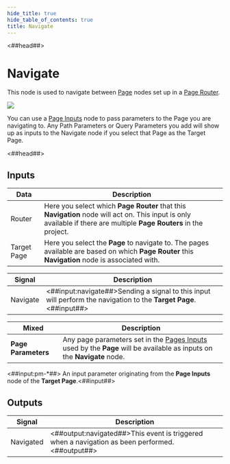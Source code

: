 ```yaml
---
hide_title: true
hide_table_of_contents: true
title: Navigate
---
```


<##head##>

# Navigate

This node is used to navigate between <span className="ndl-node">[Page](/nodes/navigation/page)</span> nodes set up in a <span className="ndl-node">[Page Router](/nodes/navigation/page-router)</span>.

<div className="ndl-image-with-background l">

![](nodes/navigation/navigate/navigate-page-inputs.png)

</div>

You can use a [Page Inputs](/nodes/navigation/page-inputs) node to pass parameters to the <span className="ndl-node">Page</span> you are navigating to. Any <span className="ndl-data">Path Parameters</span> or <span className="ndl-data">Query Parameters</span> you add will show up as inputs to the <span className="ndl-node">Navigate</span> node if you select that <span className="ndl-node">Page</span> as the <span className="ndl-data">Target Page</span>.

<##head##>

## Inputs

| Data                                          | Description                                                                                                                                                          |
| --------------------------------------------- | -------------------------------------------------------------------------------------------------------------------------------------------------------------------- |
| <span className="ndl-data">Router</span>      | Here you select which **Page Router** that this **Navigation** node will act on. This input is only available if there are multiple **Page Routers** in the project. |
| <span className="ndl-data">Target Page</span> | Here you select the **Page** to navigate to. The pages available are based on which **Page Router** this **Navigation** node is associated with.                     |

| Signal                                       | Description                                                                                                       |
| -------------------------------------------- | ----------------------------------------------------------------------------------------------------------------- |
| <span className="ndl-signal">Navigate</span> | <##input:navigate##>Sending a signal to this input will perform the navigation to the **Target Page**.<##input##> |

| Mixed               | Description                                                                                                                                             |
| ------------------- | ------------------------------------------------------------------------------------------------------------------------------------------------------- |
| **Page Parameters** | Any page parameters set in the [Pages Inputs](/nodes/navigation/page-inputs) used by the **Page** will be available as inputs on the **Navigate** node. |

<span className="hidden-props-for-editor"><##input:pm-\*##> An input parameter originating from the **Page Inputs** node of the **Target Page**.<##input##></span>

## Outputs

| Signal                                        | Description                                                                                    |
| --------------------------------------------- | ---------------------------------------------------------------------------------------------- |
| <span className="ndl-signal">Navigated</span> | <##output:navigated##>This event is triggered when a navigation as been performed.<##output##> |
